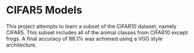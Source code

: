 # CIFAR5 Models
This project attempts to learn a subset of the CIFAR10 dataset, namely CIFAR5. This subset includes all of the animal classes from CIFAR10 except frogs. A final accuracy of 88.1% was achieved using a VGG style architecture.